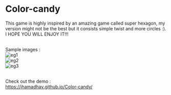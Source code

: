 # Color-candy
This game is highly inspired by an amazing game called super hexagon, my version might not be the best but it consists simple twist and more circles :). <br>
I HOPE YOU WILL ENJOY IT!!! 
<br><br>

Sample images : <br>
![eg1](https://dl.dropbox.com/s/3ugojsn93e0ynam/loading-resize.png?dl=0) <br>
![eg2](https://dl.dropbox.com/s/2uf9vlhgpzom8lf/color-candy1-resize..png?dl=0)<br>
![eg3](https://dl.dropbox.com/s/a8vrhb3tqey376k/color-candy2-resize..png?dl=0)

<br>Check out the demo : <br> https://jhamadhav.github.io/Color-candy/
